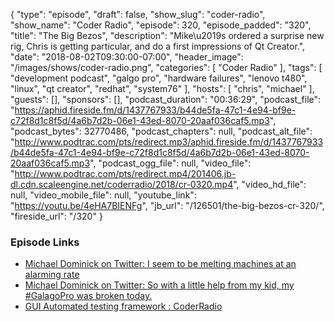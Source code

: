 {
  "type": "episode",
  "draft": false,
  "show_slug": "coder-radio",
  "show_name": "Coder Radio",
  "episode": 320,
  "episode_padded": "320",
  "title": "The Big Bezos",
  "description": "Mike\u2019s ordered a surprise new rig, Chris is getting particular, and do a first impressions of Qt Creator.",
  "date": "2018-08-02T09:30:00-07:00",
  "header_image": "/images/shows/coder-radio.png",
  "categories": [
    "Coder Radio"
  ],
  "tags": [
    "development podcast",
    "galgo pro",
    "hardware failures",
    "lenovo t480",
    "linux",
    "qt creator",
    "redhat",
    "system76"
  ],
  "hosts": [
    "chris",
    "michael"
  ],
  "guests": [],
  "sponsors": [],
  "podcast_duration": "00:36:29",
  "podcast_file": "https://aphid.fireside.fm/d/1437767933/b44de5fa-47c1-4e94-bf9e-c72f8d1c8f5d/4a6b7d2b-06e1-43ed-8070-20aaf036caf5.mp3",
  "podcast_bytes": 32770486,
  "podcast_chapters": null,
  "podcast_alt_file": "http://www.podtrac.com/pts/redirect.mp3/aphid.fireside.fm/d/1437767933/b44de5fa-47c1-4e94-bf9e-c72f8d1c8f5d/4a6b7d2b-06e1-43ed-8070-20aaf036caf5.mp3",
  "podcast_ogg_file": null,
  "video_file": "http://www.podtrac.com/pts/redirect.mp4/201406.jb-dl.cdn.scaleengine.net/coderradio/2018/cr-0320.mp4",
  "video_hd_file": null,
  "video_mobile_file": null,
  "youtube_link": "https://youtu.be/4eHA7BIENFg",
  "jb_url": "/126501/the-big-bezos-cr-320/",
  "fireside_url": "/320"
}


### Episode Links

  * [Michael Dominick on Twitter: I seem to be melting machines at an alarming rate ](https://twitter.com/dominucco/status/1022829329842098177?ref_src=twsrc%5Etfw "Michael Dominick on Twitter: I seem to be melting machines at an alarming rate ")
  * [Michael Dominick on Twitter: So with a little help from my kid, my #GalagoPro was broken today. ](https://twitter.com/dominucco/status/1023009490042597377?ref_src=twsrc%5Etfw "Michael Dominick on Twitter: So with a little help from my kid, my #GalagoPro was broken today. ")
  * [GUI Automated testing framework : CoderRadio](https://www.reddit.com/r/CoderRadio/comments/9351g4/gui_automated_testing_framework/ "GUI Automated testing framework : CoderRadio")


